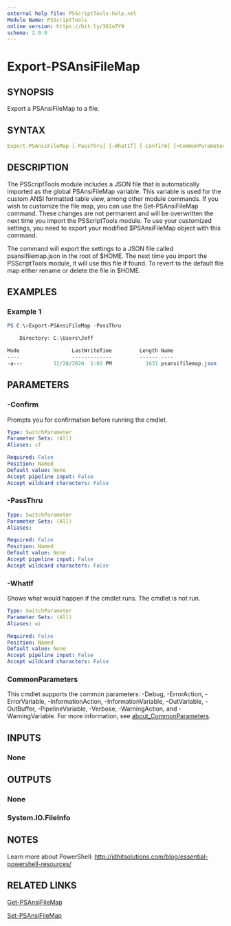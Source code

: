 ```yaml
---
external help file: PSScriptTools-help.xml
Module Name: PSScriptTools
online version: https://bit.ly/361o7Y9
schema: 2.0.0
---
```


# Export-PSAnsiFileMap

## SYNOPSIS

Export a PSAnsiFileMap to a file.

## SYNTAX

```yaml
Export-PSAnsiFileMap [-PassThru] [-WhatIf] [-Confirm] [<CommonParameters>]
```

## DESCRIPTION

The PSScriptTools module includes a JSON file that is automatically imported as the global PSAnsiFileMap variable. This variable is used for the custom ANSI formatted table view, among other module commands. If you wish to customize the file map, you can use the Set-PSAnsiFileMap command. These changes are not permanent and will be overwritten the next time you import the PSScriptTools module. To use your customized settings, you need to export your modified $PSAnsiFileMap object with this command.

The command will export the settings to a JSON file called psansifilemap.json in the root of $HOME. The next time you import the PSScriptTools module, it will use this file if found. To revert to the default file map either rename or delete the file in $HOME.

## EXAMPLES

### Example 1

```powershell
PS C:\>Export-PSAnsiFileMap -PassThru

    Directory: C:\Users\Jeff

Mode                 LastWriteTime         Length Name
----                 -------------         ------ ----
-a---          12/28/2020  1:02 PM           1631 psansifilemap.json
```

## PARAMETERS

### -Confirm

Prompts you for confirmation before running the cmdlet.

```yaml
Type: SwitchParameter
Parameter Sets: (All)
Aliases: cf

Required: False
Position: Named
Default value: None
Accept pipeline input: False
Accept wildcard characters: False
```

### -PassThru

```yaml
Type: SwitchParameter
Parameter Sets: (All)
Aliases:

Required: False
Position: Named
Default value: None
Accept pipeline input: False
Accept wildcard characters: False
```

### -WhatIf

Shows what would happen if the cmdlet runs.
The cmdlet is not run.

```yaml
Type: SwitchParameter
Parameter Sets: (All)
Aliases: wi

Required: False
Position: Named
Default value: None
Accept pipeline input: False
Accept wildcard characters: False
```

### CommonParameters

This cmdlet supports the common parameters: -Debug, -ErrorAction, -ErrorVariable, -InformationAction, -InformationVariable, -OutVariable, -OutBuffer, -PipelineVariable, -Verbose, -WarningAction, and -WarningVariable. For more information, see [about_CommonParameters](http://go.microsoft.com/fwlink/?LinkID=113216).

## INPUTS

### None

## OUTPUTS

### None

### System.IO.FileInfo

## NOTES

Learn more about PowerShell: http://jdhitsolutions.com/blog/essential-powershell-resources/

## RELATED LINKS

[Get-PSAnsiFileMap](Get-PSAnsiFileMap.md)

[Set-PSAnsiFileMap](Set-PSAnsiFileMap.md)
